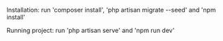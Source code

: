 Installation:
run 'composer install', 'php artisan migrate --seed' and 'npm install'

Running project:
run 'php artisan serve' and 'npm run dev'
